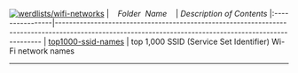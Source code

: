 [![werdlists/wifi-networks](https://img.shields.io/badge/werdlists-wifi-networks-purple/.svg?logo=github&style=popout&longCache=true)](# "werdlists/wifi-networks")
|&nbsp;&nbsp;&nbsp;&nbsp;_Folder&nbsp;&nbsp;Name_&nbsp;&nbsp;&nbsp;&nbsp;| _Description of Contents_
|:----------------|--------------------------------------------------------------------------------------------------------------------------------------------------------
| [top1000-ssid-names](top1000-ssid-names.txt) |  top 1,000 SSID (Service Set Identifier) Wi-Fi network names 

* * *

